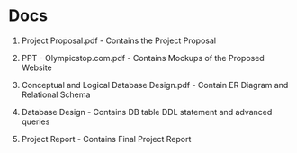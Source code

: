# Docs
1. Project Proposal.pdf        -          Contains the Project Proposal

2. PPT - Olympicstop.com.pdf   -          Contains Mockups of the Proposed Website  

3. Conceptual and Logical Database Design.pdf  - Contain ER Diagram and Relational Schema

4. Database Design              -                 Contains DB table DDL statement and advanced queries 

5. Project Report               -                  Contains Final Project Report
